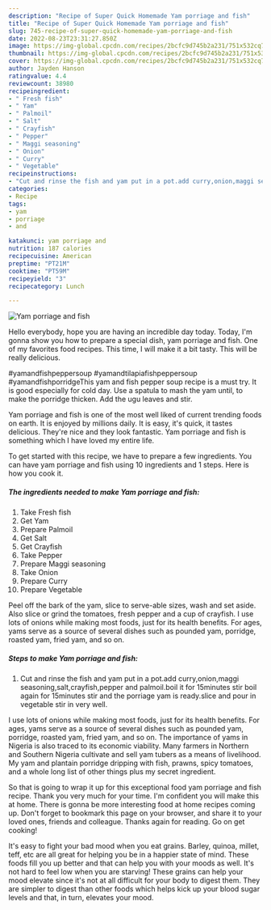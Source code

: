 ```yaml
---
description: "Recipe of Super Quick Homemade Yam porriage and fish"
title: "Recipe of Super Quick Homemade Yam porriage and fish"
slug: 745-recipe-of-super-quick-homemade-yam-porriage-and-fish
date: 2022-08-23T23:31:27.850Z
image: https://img-global.cpcdn.com/recipes/2bcfc9d745b2a231/751x532cq70/yam-porriage-and-fish-recipe-main-photo.jpg
thumbnail: https://img-global.cpcdn.com/recipes/2bcfc9d745b2a231/751x532cq70/yam-porriage-and-fish-recipe-main-photo.jpg
cover: https://img-global.cpcdn.com/recipes/2bcfc9d745b2a231/751x532cq70/yam-porriage-and-fish-recipe-main-photo.jpg
author: Jayden Hanson
ratingvalue: 4.4
reviewcount: 38980
recipeingredient:
- " Fresh fish"
- " Yam"
- " Palmoil"
- " Salt"
- " Crayfish"
- " Pepper"
- " Maggi seasoning"
- " Onion"
- " Curry"
- " Vegetable"
recipeinstructions:
- "Cut and rinse the fish and yam put in a pot.add curry,onion,maggi seasoning,salt,crayfish,pepper and palmoil.boil it for 15minutes stir boil again for 15minutes stir and the porriage yam is ready.slice and pour in vegetable stir in very well."
categories:
- Recipe
tags:
- yam
- porriage
- and

katakunci: yam porriage and 
nutrition: 187 calories
recipecuisine: American
preptime: "PT21M"
cooktime: "PT59M"
recipeyield: "3"
recipecategory: Lunch

---
```



![Yam porriage and fish](https://img-global.cpcdn.com/recipes/2bcfc9d745b2a231/751x532cq70/yam-porriage-and-fish-recipe-main-photo.jpg)

Hello everybody, hope you are having an incredible day today. Today, I'm gonna show you how to prepare a special dish, yam porriage and fish. One of my favorites food recipes. This time, I will make it a bit tasty. This will be really delicious.

#yamandfishpeppersoup #yamandtilapiafishpeppersoup #yamandfishporridgeThis yam and fish pepper soup recipe is a must try. It is good especially for cold day. Use a spatula to mash the yam until, to make the porridge thicken. Add the ugu leaves and stir.

Yam porriage and fish is one of the most well liked of current trending foods on earth. It is enjoyed by millions daily. It is easy, it's quick, it tastes delicious. They're nice and they look fantastic. Yam porriage and fish is something which I have loved my entire life.


To get started with this recipe, we have to prepare a few ingredients. You can have yam porriage and fish using 10 ingredients and 1 steps. Here is how you cook it.

<!--inarticleads1-->

##### The ingredients needed to make Yam porriage and fish:

1. Take  Fresh fish
1. Get  Yam
1. Prepare  Palmoil
1. Get  Salt
1. Get  Crayfish
1. Take  Pepper
1. Prepare  Maggi seasoning
1. Take  Onion
1. Prepare  Curry
1. Prepare  Vegetable


Peel off the bark of the yam, slice to serve-able sizes, wash and set aside. Also slice or grind the tomatoes, fresh pepper and a cup of crayfish. I use lots of onions while making most foods, just for its health benefits. For ages, yams serve as a source of several dishes such as pounded yam, porridge, roasted yam, fried yam, and so on. 

<!--inarticleads2-->

##### Steps to make Yam porriage and fish:

1. Cut and rinse the fish and yam put in a pot.add curry,onion,maggi seasoning,salt,crayfish,pepper and palmoil.boil it for 15minutes stir boil again for 15minutes stir and the porriage yam is ready.slice and pour in vegetable stir in very well.


I use lots of onions while making most foods, just for its health benefits. For ages, yams serve as a source of several dishes such as pounded yam, porridge, roasted yam, fried yam, and so on. The importance of yams in Nigeria is also traced to its economic viability. Many farmers in Northern and Southern Nigeria cultivate and sell yam tubers as a means of livelihood. My yam and plantain porridge dripping with fish, prawns, spicy tomatoes, and a whole long list of other things plus my secret ingredient. 

So that is going to wrap it up for this exceptional food yam porriage and fish recipe. Thank you very much for your time. I'm confident you will make this at home. There is gonna be more interesting food at home recipes coming up. Don't forget to bookmark this page on your browser, and share it to your loved ones, friends and colleague. Thanks again for reading. Go on get cooking!

It's easy to fight your bad mood when you eat grains. Barley, quinoa, millet, teff, etc are all great for helping you be in a happier state of mind. These foods fill you up better and that can help you with your moods as well. It's not hard to feel low when you are starving! These grains can help your mood elevate since it's not at all difficult for your body to digest them. They are simpler to digest than other foods which helps kick up your blood sugar levels and that, in turn, elevates your mood.
